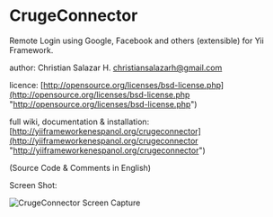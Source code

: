 CrugeConnector
==============

Remote Login using Google, Facebook and others (extensible) for Yii Framework.

author:
	Christian Salazar H. <christiansalazarh@gmail.com>

licence:
 	[http://opensource.org/licenses/bsd-license.php](http://opensource.org/licenses/bsd-license.php "http://opensource.org/licenses/bsd-license.php")

full wiki, documentation & installation:
 	[http://yiiframeworkenespanol.org/crugeconnector](http://yiiframeworkenespanol.org/crugeconnector "http://yiiframeworkenespanol.org/crugeconnector")

(Source Code & Comments in English)

Screen Shot:

![CrugeConnector Screen Capture](https://bitbucket.org/christiansalazarh/crugeconnector/downloads/crugeconnector--viewlogin.png "CrugeConnector Screen Capture")
